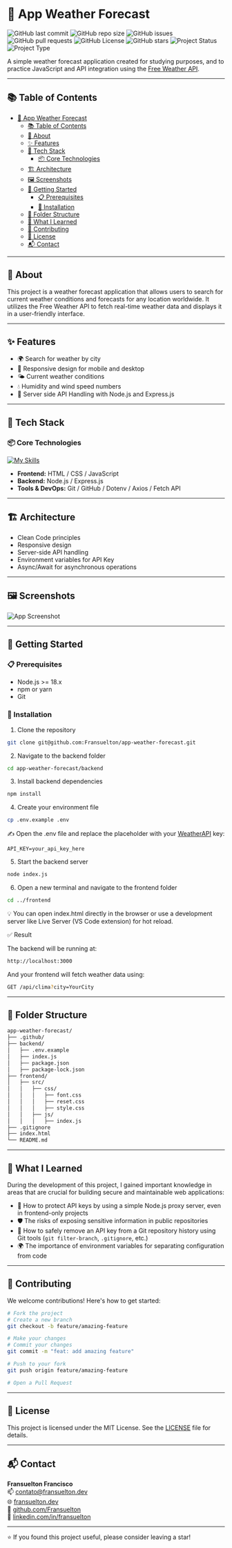 # 🚀 App Weather Forecast

![GitHub last commit](https://img.shields.io/github/last-commit/Fransuelton/app-weather-forecast?color=blue)
![GitHub repo size](https://img.shields.io/github/repo-size/Fransuelton/app-weather-forecast)
![GitHub issues](https://img.shields.io/github/issues/Fransuelton/app-weather-forecast)
![GitHub pull requests](https://img.shields.io/github/issues-pr/Fransuelton/app-weather-forecast)
![GitHub License](https://img.shields.io/github/license/Fransuelton/app-weather-forecast)
![GitHub stars](https://img.shields.io/github/stars/Fransuelton/app-weather-forecast?style=social)
![Project Status](https://img.shields.io/badge/status-completed-brightgreen)
![Project Type](https://img.shields.io/badge/type-web%20application-blue)

A simple weather forecast application created for studying purposes, and to practice JavaScript and API integration using the [Free Weather API](https://www.weatherapi.com/).

---

## 📚 Table of Contents

- [🚀 App Weather Forecast](#-app-weather-forecast)
  - [📚 Table of Contents](#-table-of-contents)
  - [📝 About](#-about)
  - [✨ Features](#-features)
  - [🧰 Tech Stack](#-tech-stack)
    - [📦 Core Technologies](#-core-technologies)
  - [🏗️ Architecture](#️-architecture)
  - [🖼️ Screenshots](#️-screenshots)
  - [🚀 Getting Started](#-getting-started)
    - [📋 Prerequisites](#-prerequisites)
    - [🔧 Installation](#-installation)
  - [📁 Folder Structure](#-folder-structure)
  - [🎯 What I Learned](#-what-i-learned)
  - [🤝 Contributing](#-contributing)
  - [📄 License](#-license)
  - [📬 Contact](#-contact)

---

## 📝 About

This project is a weather forecast application that allows users to search for current weather conditions and forecasts for any location worldwide. It utilizes the Free Weather API to fetch real-time weather data and displays it in a user-friendly interface.

---

## ✨ Features

- 🌍 Search for weather by city
- 📱 Responsive design for mobile and desktop
- 🌤️ Current weather conditions
- 💧 Humidity and wind speed numbers
- 🔐 Server side API Handling with Node.js and Express.js

---

## 🧰 Tech Stack

### 📦 Core Technologies

[![My Skills](https://skillicons.dev/icons?i=html,css,js,nodejs,express,git,github)](https://skillicons.dev)

- **Frontend:** HTML / CSS / JavaScript
- **Backend:** Node.js / Express.js 
- **Tools & DevOps:** Git / GitHub / Dotenv / Axios / Fetch API

---

## 🏗️ Architecture

- Clean Code principles
- Responsive design
- Server-side API handling
- Environment variables for API Key
- Async/Await for asynchronous operations

---

## 🖼️ Screenshots

![App Screenshot](./.github/readme/screenshot-01.png)

---

## 🚀 Getting Started

### 📋 Prerequisites

- Node.js >= 18.x
- npm or yarn
- Git

### 🔧 Installation

1. Clone the repository
```bash
git clone git@github.com:Fransuelton/app-weather-forecast.git
````

2. Navigate to the backend folder
```bash
cd app-weather-forecast/backend
````

3. Install backend dependencies
```bash
npm install
````

4. Create your environment file
```bash
cp .env.example .env
```

✍️ Open the .env file and replace the placeholder with your [WeatherAPI](https://www.weatherapi.com/) key:
```env
API_KEY=your_api_key_here
```

5. Start the backend server
```bash
node index.js
```

6. Open a new terminal and navigate to the frontend folder
```bash
cd ../frontend
```

💡 You can open index.html directly in the browser or use a development server like Live Server (VS Code extension) for hot reload.

✅ Result

The backend will be running at:

```bash
http://localhost:3000
```
And your frontend will fetch weather data using:

```bash
GET /api/clima?city=YourCity
```

---

## 📁 Folder Structure

```bash
app-weather-forecast/
├── .github/
├── backend/
│   ├── .env.example
│   ├── index.js
│   ├── package.json
│   ├── package-lock.json
├── frontend/
│   ├── src/
│   │   ├── css/
│   │   │   ├── font.css
│   │   │   ├── reset.css
│   │   │   ├── style.css
│   │   ├── js/
│   │   │   ├── index.js
├── .gitignore
├── index.html
└── README.md
```

---

## 🎯 What I Learned

During the development of this project, I gained important knowledge in areas that are crucial for building secure and maintainable web applications:

- 🔐 How to protect API keys by using a simple Node.js proxy server, even in frontend-only projects  
- 🛡️ The risks of exposing sensitive information in public repositories  
- 🧹 How to safely remove an API key from a Git repository history using Git tools (`git filter-branch`, `.gitignore`, etc.)  
- 🌍 The importance of environment variables for separating configuration from code

---

## 🤝 Contributing

We welcome contributions! Here's how to get started:

```bash
# Fork the project
# Create a new branch
git checkout -b feature/amazing-feature

# Make your changes
# Commit your changes
git commit -m "feat: add amazing feature"

# Push to your fork
git push origin feature/amazing-feature

# Open a Pull Request
```

---

## 📄 License

This project is licensed under the MIT License. See the [LICENSE](./LICENSE) file for details.

---

## 📬 Contact

**Fransuelton Francisco**  
📫 contato@fransuelton.dev  
🌐 [fransuelton.dev](https://fransuelton.dev)  
🐙 [github.com/Fransuelton](https://github.com/Fransuelton)  
💼 [linkedin.com/in/fransuelton](https://www.linkedin.com/in/fransuelton)

---

⭐️ If you found this project useful, please consider leaving a star!
